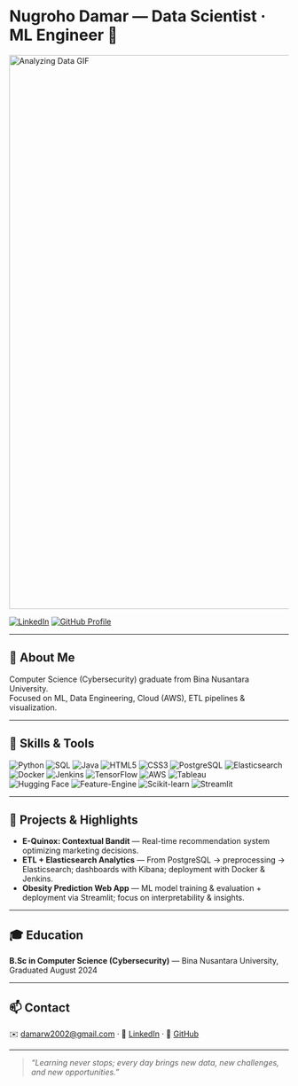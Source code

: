# Nugroho Damar — Data Scientist · ML Engineer 👋
<img src="https://img.freepik.com/premium-vector/business-man-working-stock-financial-trade-market-diagram-vector_1090394-81905.jpg?w=2000" width="1000" alt="Analyzing Data GIF" align="middle">


[![LinkedIn](https://img.shields.io/badge/LinkedIn-Connect-blue?style=for-the-badge&logo=linkedin&logoColor=white)](https://www.linkedin.com/in/nugrohodamar/)
[![GitHub Profile](https://img.shields.io/badge/GitHub-Profile-111111?style=for-the-badge&logo=github&logoColor=white)](https://github.com/nugrohodamar)

---

## 🌱 About Me

<!-- Header image / Banner GIF -->

Computer Science (Cybersecurity) graduate from Bina Nusantara University.  
Focused on ML, Data Engineering, Cloud (AWS), ETL pipelines & visualization.

---

## 🔧 Skills & Tools

![Python](https://img.shields.io/badge/Python-3776AB?style=for-the-badge&logo=python&logoColor=white) ![SQL](https://img.shields.io/badge/SQL-4479A1?style=for-the-badge&logo=postgresql&logoColor=white) ![Java](https://img.shields.io/badge/Java-007396?style=for-the-badge&logo=java&logoColor=white) ![HTML5](https://img.shields.io/badge/HTML5-E34F26?style=for-the-badge&logo=html5&logoColor=white) ![CSS3](https://img.shields.io/badge/CSS3-1572B6?style=for-the-badge&logo=css3&logoColor=white) ![PostgreSQL](https://img.shields.io/badge/PostgreSQL-4169E1?style=for-the-badge&logo=postgresql&logoColor=white) ![Elasticsearch](https://img.shields.io/badge/Elasticsearch-005571?style=for-the-badge&logo=elasticsearch&logoColor=white) ![Docker](https://img.shields.io/badge/Docker-2496ED?style=for-the-badge&logo=docker&logoColor=white) ![Jenkins](https://img.shields.io/badge/Jenkins-D24939?style=for-the-badge&logo=jenkins&logoColor=white) ![TensorFlow](https://img.shields.io/badge/TensorFlow-FF6F00?style=for-the-badge&logo=tensorflow&logoColor=white) ![AWS](https://img.shields.io/badge/AWS-232F3E?style=for-the-badge&logo=amazonaws&logoColor=white) ![Tableau](https://img.shields.io/badge/Tableau-0171B8?style=for-the-badge&logo=tableau&logoColor=white)  
![Hugging Face](https://img.shields.io/badge/HuggingFace-FFD43B?style=for-the-badge&logo=huggingface&logoColor=black) ![Feature-Engine](https://img.shields.io/badge/Feature--Engine-000000?style=for-the-badge) ![Scikit-learn](https://img.shields.io/badge/scikit--learn-F7931E?style=for-the-badge&logo=scikit-learn&logoColor=white) ![Streamlit](https://img.shields.io/badge/Streamlit-FF4B4B?style=for-the-badge&logo=streamlit&logoColor=white)

---

## 🚀 Projects & Highlights

- **E-Quinox: Contextual Bandit** — Real-time recommendation system optimizing marketing decisions.  
- **ETL + Elasticsearch Analytics** — From PostgreSQL → preprocessing → Elasticsearch; dashboards with Kibana; deployment with Docker & Jenkins.  
- **Obesity Prediction Web App** — ML model training & evaluation + deployment via Streamlit; focus on interpretability & insights.

---

## 🎓 Education

**B.Sc in Computer Science (Cybersecurity)** — Bina Nusantara University, Graduated August 2024

---

## 📫 Contact

✉️ [damarw2002@gmail.com](mailto:damarw2002@gmail.com) · 🔗 [LinkedIn](https://www.linkedin.com/in/nugrohodamar/) · 🐙 [GitHub](https://github.com/nugrohodamar)

---

> *“Learning never stops; every day brings new data, new challenges, and new opportunities.”*
